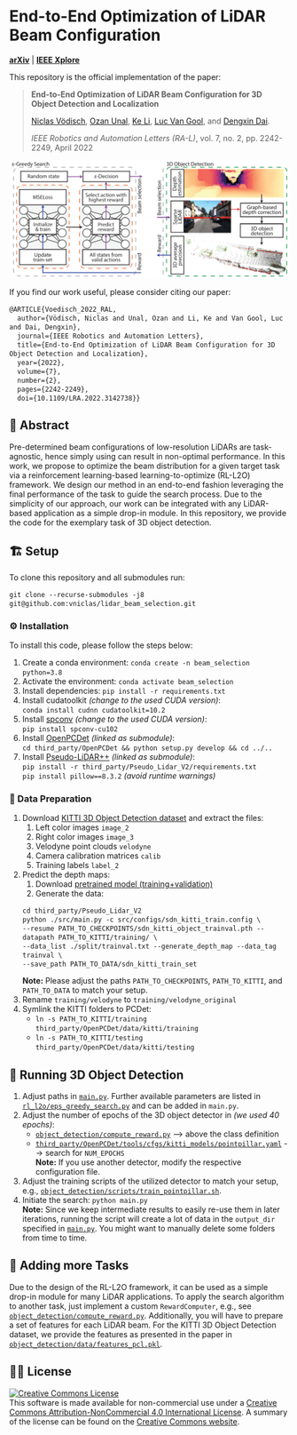 # End-to-End Optimization of LiDAR Beam Configuration
[**arXiv**](https://arxiv.org/abs/2201.03860) |  [**IEEE Xplore**](https://ieeexplore.ieee.org/abstract/document/9681305)

This repository is the official implementation of the paper:

> **End-to-End Optimization of LiDAR Beam Configuration for 3D Object Detection and Localization**
>
> [Niclas Vödisch](https://vniclas.github.io/), [Ozan Unal](https://vision.ee.ethz.ch/people-details.MjA5ODkz.TGlzdC8zMjg5LC0xOTcxNDY1MTc4.html), [Ke Li](https://icu.ee.ethz.ch/people/person-detail.ke-li.html), [Luc Van Gool](https://vision.ee.ethz.ch/people-details.OTAyMzM=.TGlzdC8zMjQ4LC0xOTcxNDY1MTc4.html), and [Dengxin Dai](https://people.ee.ethz.ch/~daid/).
> 
> *IEEE Robotics and Automation Letters (RA-L)*, vol. 7, no. 2, pp. 2242-2249, April 2022

<p align="center">
  <img src="overview.png" alt="Overview of 3D object detection" width="600" />
</p>

If you find our work useful, please consider citing our paper:
```
@ARTICLE{Voedisch_2022_RAL,
  author={Vödisch, Niclas and Unal, Ozan and Li, Ke and Van Gool, Luc and Dai, Dengxin},
  journal={IEEE Robotics and Automation Letters},
  title={End-to-End Optimization of LiDAR Beam Configuration for 3D Object Detection and Localization},
  year={2022},
  volume={7},
  number={2},
  pages={2242-2249},
  doi={10.1109/LRA.2022.3142738}}
```

## 📔 Abstract

Pre-determined beam configurations of low-resolution LiDARs are task-agnostic, hence simply using can result in non-optimal performance.
In this work, we propose to optimize the beam distribution for a given target task via a reinforcement learning-based learning-to-optimize (RL-L2O) framework.
We design our method in an end-to-end fashion leveraging the final performance of the task to guide the search process.
Due to the simplicity of our approach, our work can be integrated with any LiDAR-based application as a simple drop-in module.
In this repository, we provide the code for the exemplary task of 3D object detection.


## 🏗️️ Setup

To clone this repository and all submodules run:
```shell
git clone --recurse-submodules -j8 git@github.com:vniclas/lidar_beam_selection.git
```

### ⚙️ Installation

To install this code, please follow the steps below:
1. Create a conda environment: `conda create -n beam_selection python=3.8`
2. Activate the environment: `conda activate beam_selection`
3. Install dependencies: `pip install -r requirements.txt`
4. Install cudatoolkit *(change to the used CUDA version)*: <br>
   `conda install cudnn cudatoolkit=10.2`
5. Install [spconv](https://github.com/traveller59/spconv#install) *(change to the used CUDA version)*: <br>
   `pip install spconv-cu102`
6. Install [OpenPCDet](https://github.com/open-mmlab/OpenPCDet) *(linked as submodule)*: <br>
   `cd third_party/OpenPCDet && python setup.py develop && cd ../..`
7. Install [Pseudo-LiDAR++](https://github.com/mileyan/Pseudo_Lidar_V2) *(linked as submodule)*: <br>
   `pip install -r third_party/Pseudo_Lidar_V2/requirements.txt` <br>
   `pip install pillow==8.3.2`  *(avoid runtime warnings)*

### 💾 Data Preparation

1. Download [KITTI 3D Object Detection dataset](http://www.cvlibs.net/datasets/kitti/eval_object.php?obj_benchmark=3d) and extract the files: 
   1. Left color images `image_2`
   2. Right color images `image_3`
   3. Velodyne point clouds `velodyne`
   4. Camera calibration matrices `calib`
   5. Training labels `label_2`
2. Predict the depth maps:
   1. Download [pretrained model (training+validation)](https://github.com/mileyan/Pseudo_Lidar_V2#pretrained-models)
   2. Generate the data:
   ```shell
   cd third_party/Pseudo_Lidar_V2  
   python ./src/main.py -c src/configs/sdn_kitti_train.config \
   --resume PATH_TO_CHECKPOINTS/sdn_kitti_object_trainval.pth --datapath PATH_TO_KITTI/training/ \
   --data_list ./split/trainval.txt --generate_depth_map --data_tag trainval \
   --save_path PATH_TO_DATA/sdn_kitti_train_set
   ```
   **Note:** Please adjust the paths `PATH_TO_CHECKPOINTS`, `PATH_TO_KITTI`, and `PATH_TO_DATA` to match your setup.
3. Rename `training/velodyne` to `training/velodyne_original`
4. Symlink the KITTI folders to PCDet:
   * `ln -s PATH_TO_KITTI/training third_party/OpenPCDet/data/kitti/training`
   * `ln -s PATH_TO_KITTI/testing third_party/OpenPCDet/data/kitti/testing`


## 🏃 Running 3D Object Detection

1. Adjust paths in [`main.py`](main.py). Further available parameters are listed in [`rl_l2o/eps_greedy_search.py`](rl_l2o/eps_greedy_search.py) and can be added in `main.py`.
2. Adjust the number of epochs of the 3D object detector in *(we used 40 epochs)*:
   - [`object_detection/compute_reward.py`](object_detection/compute_reward.py) --> above the class definition
   - [`third_party/OpenPCDet/tools/cfgs/kitti_models/pointpillar.yaml`](third_party/OpenPCDet/tools/cfgs/kitti_models/pointpillar.yaml) --> search for `NUM_EPOCHS` <br>
   **Note:** If you use another detector, modify the respective configuration file.
3. Adjust the training scripts of the utilized detector to match your setup, e.g., [`object_detection/scripts/train_pointpillar.sh`](object_detection/scripts/train_pointpillar.sh).
5. Initiate the search: `python main.py` <br>
   **Note:** Since we keep intermediate results to easily re-use them in later iterations, running the script will create a lot of data in the `output_dir` specified in [`main.py`](main.py). You might want to manually delete some folders from time to time. 


## 🔧 Adding more Tasks

Due to the design of the RL-L2O framework, it can be used as a simple drop-in module for many LiDAR applications.
To apply the search algorithm to another task, just implement a custom `RewardComputer`, e.g., see [`object_detection/compute_reward.py`](object_detection/compute_reward.py).
Additionally, you will have to prepare a set of features for each LiDAR beam.
For the KITTI 3D Object Detection dataset, we provide the features as presented in the paper in [`object_detection/data/features_pcl.pkl`](object_detection/data/features_pcl.pkl).


## 👩‍⚖️ License

<a rel="license" href="http://creativecommons.org/licenses/by-nc/4.0/"><img alt="Creative Commons License" style="border-width:0" src="https://i.creativecommons.org/l/by-nc/4.0/88x31.png" /></a><br>
This software is made available for non-commercial use under a [Creative Commons Attribution-NonCommercial 4.0 International License](LICENSE). A summary of the license can be found on the [Creative Commons website](http://creativecommons.org/licenses/by-nc/4.0).
